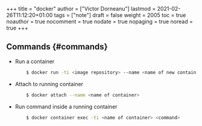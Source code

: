 +++
title = "docker"
author = ["Victor Dorneanu"]
lastmod = 2021-02-26T11:12:20+01:00
tags = ["note"]
draft = false
weight = 2005
toc = true
noauthor = true
nocomment = true
nodate = true
nopaging = true
noread = true
+++

## Commands {#commands}

-   Run a container

    ```sh
        $ docker run -ti <image repository> --name <name of new container>
    ```
-   Attach to running container

    ```sh
        $ docker attach --name <name of container>
    ```
-   Run command inside a running container

    ```sh
        $ docker container exec -ti <name of container> <command>
    ```
